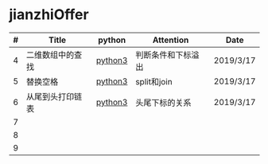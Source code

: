 # jianzhiOffer

| # | Title | python | Attention | Date |
|---| ----- | -------- | ---------- | ---------- |
|4|二维数组中的查找|[python3](./code/find.py)|判断条件和下标溢出|2019/3/17
|5|替换空格|[python3](./code/replaceSpace.py)|split和join|2019/3/17
|6|从尾到头打印链表|[python3](./code/printListFromTailToHead.py)|头尾下标的关系|2019/3/17
|7|
|8|
|9|
